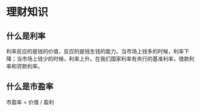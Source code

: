 # 理财知识

## 什么是利率

利率反应的是钱的价值，反应的是钱生钱的能力。当市场上钱多的时候，利率下降；当市场上钱少的时候，利率上升。在我们国家利率有央行的基准利率，借款利率和贷款利率。

## 什么是市盈率

市盈率 = 价值 / 盈利
